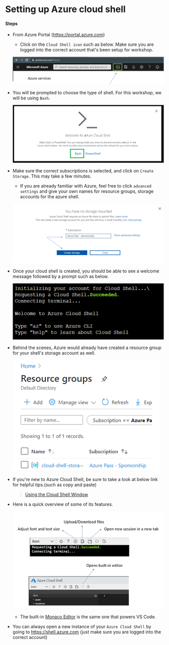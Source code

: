 # Setting up Azure cloud shell

#### Steps

* From Azure Portal (https://portal.azure.com)

    * Click on the `Cloud Shell icon` such as below. Make sure you are logged into the correct account that's been setup for workshop.   

    ![cloud_shell_setup](./assets/cloud_shell_button.png)
    
* You will be prompted to choose the type of shell. For this workshop, we will be using `Bash`. 

    ![cloud_shell_setup](./assets/cloud_shell_options.png)

* Make sure the correct subscriptions is selected, and click on `Create Storage`. This may take a few minutes.

    * If you are already familiar with Azure, feel free to click `advanced settings` and give your own names for resource groups, storage accounts for the azure shell.

    ![cloud_shell_setup](./assets/azure_shell_create_storage_default.png)

* Once your cloud shell is created, you should be able to see a welcome message followed by a prompt such as below.

    ![cloud_shell_setup](./assets/cloud_shell_welcome.png)

* Behind the scenes, Azure would already have created a resource group for your shell's storage account as well.

    ![cloud_shell_setup](./assets/cloud_shell_rg.png)

* If you're new to Azure Cloud Shell, be sure to take a look at below link for helpful tips.(such as copy and paste)

    > [Using the Cloud Shell Window](https://docs.microsoft.com/en-us/azure/cloud-shell/using-the-shell-window)

* Here is a quick overview of some of its features. 

    ![cloud_shell_setup](./assets/cloud_shell_menu.png)

    * The built-in [Monaco Editor](https://github.com/Microsoft/monaco-editor) is the same one that powers VS Code. 

* You can always open a new instance of your `Azure Cloud Shell` by going to https://shell.azure.com (just make sure you are logged into the correct account)